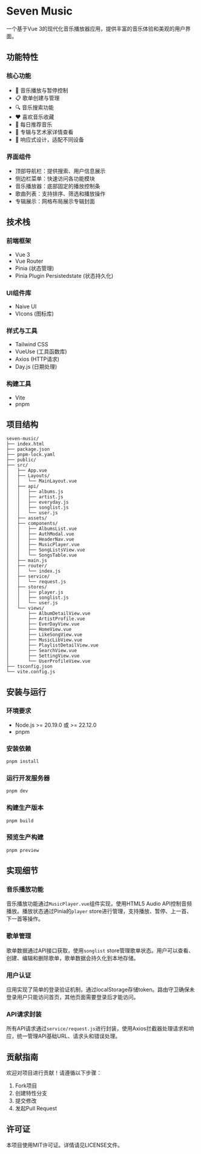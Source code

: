 # Seven Music

一个基于Vue 3的现代化音乐播放器应用，提供丰富的音乐体验和美观的用户界面。

## 功能特性

### 核心功能
- 🎵 音乐播放与暂停控制
- 📋 歌单创建与管理
- 🔍 音乐搜索功能
- ❤️ 喜欢音乐收藏
- 📅 每日推荐音乐
- 🎼 专辑与艺术家详情查看
- 📱 响应式设计，适配不同设备

### 界面组件
- 顶部导航栏：提供搜索、用户信息展示
- 侧边栏菜单：快速访问各功能模块
- 音乐播放器：底部固定的播放控制条
- 歌曲列表：支持排序、筛选和播放操作
- 专辑展示：网格布局展示专辑封面

## 技术栈

### 前端框架
- Vue 3
- Vue Router
- Pinia (状态管理)
- Pinia Plugin Persistedstate (状态持久化)

### UI组件库
- Naive UI
- VIcons (图标库)

### 样式与工具
- Tailwind CSS
- VueUse (工具函数库)
- Axios (HTTP请求)
- Day.js (日期处理)

### 构建工具
- Vite
- pnpm

## 项目结构

```
seven-music/
├── index.html
├── package.json
├── pnpm-lock.yaml
├── public/
├── src/
│   ├── App.vue
│   ├── Layouts/
│   │   └── MainLayout.vue
│   ├── api/
│   │   ├── albums.js
│   │   ├── artist.js
│   │   ├── everyday.js
│   │   ├── songlist.js
│   │   └── user.js
│   ├── assets/
│   ├── components/
│   │   ├── AlbumsList.vue
│   │   ├── AuthModal.vue
│   │   ├── HeaderNav.vue
│   │   ├── MusicPlayer.vue
│   │   ├── SongListsView.vue
│   │   └── SongsTable.vue
│   ├── main.js
│   ├── router/
│   │   └── index.js
│   ├── service/
│   │   └── request.js
│   ├── stores/
│   │   ├── player.js
│   │   ├── songlist.js
│   │   └── user.js
│   └── views/
│       ├── AlbumDetailView.vue
│       ├── ArtistProfile.vue
│       ├── EverDayView.vue
│       ├── HomeView.vue
│       ├── LikeSongView.vue
│       ├── MusicLibView.vue
│       ├── PlaylistDetailView.vue
│       ├── SearchView.vue
│       ├── SettingView.vue
│       └── UserProfileView.vue
├── tsconfig.json
└── vite.config.js
```

## 安装与运行

### 环境要求
- Node.js >= 20.19.0 或 >= 22.12.0
- pnpm

### 安装依赖
```bash
pnpm install
```

### 运行开发服务器
```bash
pnpm dev
```

### 构建生产版本
```bash
pnpm build
```

### 预览生产构建
```bash
pnpm preview
```

## 实现细节

### 音乐播放功能
音乐播放功能通过`MusicPlayer.vue`组件实现，使用HTML5 Audio API控制音频播放。播放状态通过Pinia的`player` store进行管理，支持播放、暂停、上一首、下一首等操作。

### 歌单管理
歌单数据通过API接口获取，使用`songlist` store管理歌单状态。用户可以查看、创建、编辑和删除歌单，歌单数据会持久化到本地存储。

### 用户认证
应用实现了简单的登录验证机制，通过localStorage存储token。路由守卫确保未登录用户只能访问首页，其他页面需要登录后才能访问。

### API请求封装
所有API请求通过`service/request.js`进行封装，使用Axios拦截器处理请求和响应，统一管理API基础URL、请求头和错误处理。

## 贡献指南
欢迎对项目进行贡献！请遵循以下步骤：
1. Fork项目
2. 创建特性分支
3. 提交修改
4. 发起Pull Request

## 许可证
本项目使用MIT许可证。详情请见LICENSE文件。